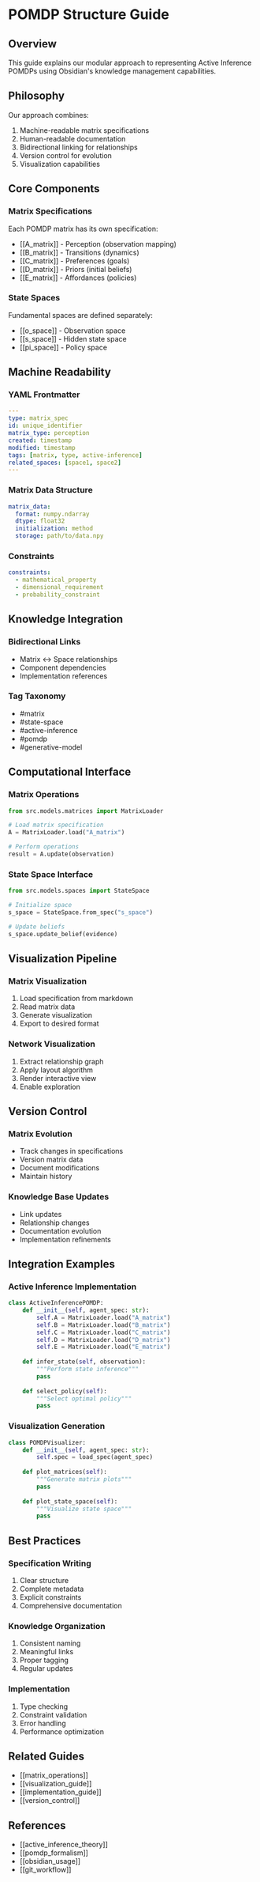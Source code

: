 # POMDP Structure Guide

## Overview
This guide explains our modular approach to representing Active Inference POMDPs using Obsidian's knowledge management capabilities.

## Philosophy
Our approach combines:
1. Machine-readable matrix specifications
2. Human-readable documentation
3. Bidirectional linking for relationships
4. Version control for evolution
5. Visualization capabilities

## Core Components

### Matrix Specifications
Each POMDP matrix has its own specification:
- [[A_matrix]] - Perception (observation mapping)
- [[B_matrix]] - Transitions (dynamics)
- [[C_matrix]] - Preferences (goals)
- [[D_matrix]] - Priors (initial beliefs)
- [[E_matrix]] - Affordances (policies)

### State Spaces
Fundamental spaces are defined separately:
- [[o_space]] - Observation space
- [[s_space]] - Hidden state space
- [[pi_space]] - Policy space

## Machine Readability

### YAML Frontmatter
```yaml
---
type: matrix_spec
id: unique_identifier
matrix_type: perception
created: timestamp
modified: timestamp
tags: [matrix, type, active-inference]
related_spaces: [space1, space2]
---
```

### Matrix Data Structure
```yaml
matrix_data:
  format: numpy.ndarray
  dtype: float32
  initialization: method
  storage: path/to/data.npy
```

### Constraints
```yaml
constraints:
  - mathematical_property
  - dimensional_requirement
  - probability_constraint
```

## Knowledge Integration

### Bidirectional Links
- Matrix ↔ Space relationships
- Component dependencies
- Implementation references

### Tag Taxonomy
- #matrix
- #state-space
- #active-inference
- #pomdp
- #generative-model

## Computational Interface

### Matrix Operations
```python
from src.models.matrices import MatrixLoader

# Load matrix specification
A = MatrixLoader.load("A_matrix")

# Perform operations
result = A.update(observation)
```

### State Space Interface
```python
from src.models.spaces import StateSpace

# Initialize space
s_space = StateSpace.from_spec("s_space")

# Update beliefs
s_space.update_belief(evidence)
```

## Visualization Pipeline

### Matrix Visualization
1. Load specification from markdown
2. Read matrix data
3. Generate visualization
4. Export to desired format

### Network Visualization
1. Extract relationship graph
2. Apply layout algorithm
3. Render interactive view
4. Enable exploration

## Version Control

### Matrix Evolution
- Track changes in specifications
- Version matrix data
- Document modifications
- Maintain history

### Knowledge Base Updates
- Link updates
- Relationship changes
- Documentation evolution
- Implementation refinements

## Integration Examples

### Active Inference Implementation
```python
class ActiveInferencePOMDP:
    def __init__(self, agent_spec: str):
        self.A = MatrixLoader.load("A_matrix")
        self.B = MatrixLoader.load("B_matrix")
        self.C = MatrixLoader.load("C_matrix")
        self.D = MatrixLoader.load("D_matrix")
        self.E = MatrixLoader.load("E_matrix")
        
    def infer_state(self, observation):
        """Perform state inference"""
        pass
    
    def select_policy(self):
        """Select optimal policy"""
        pass
```

### Visualization Generation
```python
class POMDPVisualizer:
    def __init__(self, agent_spec: str):
        self.spec = load_spec(agent_spec)
        
    def plot_matrices(self):
        """Generate matrix plots"""
        pass
    
    def plot_state_space(self):
        """Visualize state space"""
        pass
```

## Best Practices

### Specification Writing
1. Clear structure
2. Complete metadata
3. Explicit constraints
4. Comprehensive documentation

### Knowledge Organization
1. Consistent naming
2. Meaningful links
3. Proper tagging
4. Regular updates

### Implementation
1. Type checking
2. Constraint validation
3. Error handling
4. Performance optimization

## Related Guides
- [[matrix_operations]]
- [[visualization_guide]]
- [[implementation_guide]]
- [[version_control]]

## References
- [[active_inference_theory]]
- [[pomdp_formalism]]
- [[obsidian_usage]]
- [[git_workflow]] 